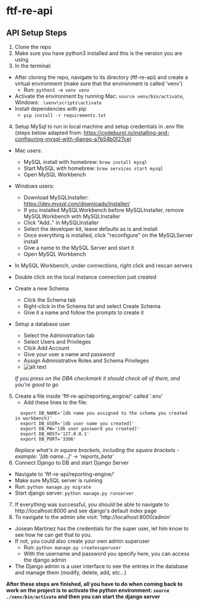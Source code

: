 # ftf-re-api
## API Setup Steps
1. Clone the repo
2. Make sure you have python3 installed and this is the version you are using
3. In the terminal:
  - After cloning the repo, navigate to its directory (ftf-re-api) and create a virtual environment (make sure that the environment is called 'venv')
    - Run: `python3 -m venv venv`
  - Activate the environment by running Mac: `source venv/bin/activate`, Windows: `.\venv\scripts\activate`
  - Install dependencies with pip
    - `pip install -r requirements.txt`
4. Setup MySql to run in local machine and setup credentials in .env file (steps below adapted from: https://codeburst.io/installing-and-configuring-mysql-with-django-a7b54b0f27ce)
  - Mac users:
    - MySQL install with homebrew: `brew install mysql`
    - Start MySQL with homebrew: `brew services start mysql`
    - Open MySQL Workbench
  - Windows users:
    - Download MySQLInstaller: https://dev.mysql.com/downloads/installer/
    - If you installed MySQLWorkbench before MySQLInstaller, remove MySQLWorkbench with MySQLInstaller
    - Click "Add.." in MySQLInstaller
    - Select the developer kit, leave defaults as is and install
    - Once everything is installed, click "reconfigure" on the MySQLServer install
    - Give a name to the MySQL Server and start it
    - Open MySQL Workbench
  - In MySQL Workbench, under connections, right click and rescan servers
  - Double click on the local instance connection just created
  - Create a new Schema
    - Click the Schema tab
    - Right-click in the Schema list and select Create Schema
    - Give it a name and follow the prompts to create it
  - Setup a database user
    - Select the Administration tab
    - Select Users and Privileges
    - Click Add Account
    - Give your user a name and password
    - Assign Administrative Roles and Schema Privileges
    - ![alt text](https://miro.medium.com/max/875/1*02UwfaPiNr8mWqSqb3akdg.png)
    
    *If you press on the DBA checkmark it should check all of them, and you're good to go*
5. Create a file inside 'ftf-re-api/reporting_engine/' called '.env'
     - Add these lines to the file:
     ```
       export DB_NAME='[db name you assigned to the schema you created in workbench]'
       export DB_USER='[db user name you created]'
       export DB_PW='[db user password you created]'
       export DB_HOST='127.0.0.1'
       export DB_PORT='3306'
      ```
     *Replace what's in square brackets, including the square brackets - example: '[db name...]' -> 'reports_beta'*
6. Connect Django to DB and start Django Server
  - Navigate to 'ftf-re-api/reporting-engine/'
  - Make sure MySQL server is running
  - Run: `python manage.py migrate`
  - Start django server: `python manage.py runserver`
7. If everything was successful, you should be able to navigate to http://localhost:8000 and see django's default index page
8. To navigate to the admin site visit: 'http://localhost:8000/admin'
  - Josean Martinez has the credentials for the super user, let him know to see how he can get that to you.
  - If not, you could also create your own admin superuser
    - Run: `python manage.py createsuperuser`
    - With the username and password you specify here, you can access the django admin
  - The Django admin is a user interface to see the entries in the database and manage them (modify, delete, add, etc...)
  
**After these steps are finished, all you have to do when coming back to work on the project is to activate the python environment: `source ./venv/bin/activate` and then you can start the django server**
